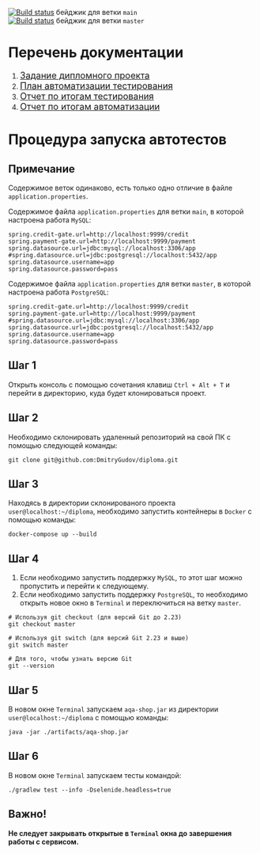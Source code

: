 [![Build status](https://ci.appveyor.com/api/projects/status/74k49wbrunb6mf1w/branch/main?svg=true)](https://ci.appveyor.com/project/DmitryGudov/diploma/branch/main)
бейджик для ветки `main` <br>
[![Build status](https://ci.appveyor.com/api/projects/status/ov6y9t2tv132e7j2/branch/master?svg=true)](https://ci.appveyor.com/project/DmitryGudov/diploma-too00/branch/master)
бейджик для ветки `master`

# Перечень документации

1. <a href="https://github.com/DmitryGudov/diploma/blob/main/docs/Task.md" style="font-size: 18px">Задание дипломного
   проекта</a> <br>
2. <a href="https://github.com/DmitryGudov/diploma/blob/main/docs/Plan.md" style="font-size: 18px">План автоматизации
   тестирования</a> <br>
3. <a href="https://github.com/DmitryGudov/diploma/blob/main/docs/Report.md" style="font-size: 18px">Отчет по итогам
   тестирования</a> <br>
4. <a href="https://github.com/DmitryGudov/diploma/blob/main/docs/Summary.md" style="font-size: 18px">Отчет по итогам
   автоматизации</a> <br>

# Процедура запуска автотестов

## Примечание

Содержимое веток одинаково, есть только одно отличие в файле `application.properties`.

Содержимое файла `application.properties` для ветки `main`, в которой настроена работа `MySQL`:

```
spring.credit-gate.url=http://localhost:9999/credit
spring.payment-gate.url=http://localhost:9999/payment
spring.datasource.url=jdbc:mysql://localhost:3306/app
#spring.datasource.url=jdbc:postgresql://localhost:5432/app
spring.datasource.username=app
spring.datasource.password=pass
```

Содержимое файла `application.properties` для ветки `master`, в которой настроена работа `PostgreSQL`:

```
spring.credit-gate.url=http://localhost:9999/credit
spring.payment-gate.url=http://localhost:9999/payment
#spring.datasource.url=jdbc:mysql://localhost:3306/app
spring.datasource.url=jdbc:postgresql://localhost:5432/app
spring.datasource.username=app
spring.datasource.password=pass
```

## Шаг 1

Открыть консоль с помощью сочетания клавиш `Ctrl + Alt + T` и перейти в директорию, куда будет клонироваться проект.

## Шаг 2

Необходимо склонировать удаленный репозиторий на свой ПК с помощью следующей команды:

```
git clone git@github.com:DmitryGudov/diploma.git
```

## Шаг 3

Находясь в директории склонированого проекта `user@localhost:~/diploma`, необходимо запустить контейнеры в `Docker` с
помощью команды:

```
docker-compose up --build
```

## Шаг 4

1. Если необходимо запустить поддержку `MySQL`, то этот шаг можно пропустить и перейти к следующему.
2. Если необходимо запустить поддержку `PostgreSQL`, то необходимо открыть новое окно в `Terminal` и переключиться на
   ветку `master`.

```
# Используя git checkout (для версий Git до 2.23)
git checkout master
```

```
# Используя git switch (для версий Git 2.23 и выше)
git switch master
```

```
# Для того, чтобы узнать версию Git
git --version
```

## Шаг 5

В новом окне `Terminal` запускаем `aqa-shop.jar` из директории `user@localhost:~/diploma` с помощью команды:

```
java -jar ./artifacts/aqa-shop.jar
```

## Шаг 6

В новом окне `Terminal` запускаем тесты командой:

```
./gradlew test --info -Dselenide.headless=true
```

## Важно!

**Не следует закрывать открытые в `Terminal`  окна до завершения работы с сервисом.**
